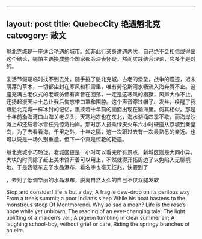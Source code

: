 
---
layout: post
title: QuebecCity 艳遇魁北克
cateogory: 散文
---

魁北克城是一座适合艳遇的城市。如非此行亲身遭遇两次，自己绝不会相信或得出这个结论，哪怕主语换成整个国家都会深表怀疑。然而实践结合理论，它多半是对的。

复活节假期临时找不到去处，随手挑了魁北克城。古老的堡垒，战争的遗迹，迟未萌芽的草木，一切都尘封在寒风和积雪里，唯有劳伦斯河水畅流入海奔腾不止。这座充满古老仪式的老城仿佛有声音在回荡，一定是这寒风的猖獗，风声大作不止，还扬起漫天尘土总让我后悔忘带口罩和围脖。这个声音穿过帽子、发丝，唤醒了我跟魁北克城一样冰封的记忆，裹挟着十年前的画面出现在脑海里。何其相似。那是十年前渤海湾口山海关老龙头，天寒地冻也在东北，海水汹涌四季不歇，而海岸沙滩上却还结着冰雪任凭惊涛拍岸。那时那人搭乘绿皮火车六小时硬座从京城到秦皇岛，为了去看看海。千里之外，十年之隔，这一次跟过去有一次最熟悉的亲近。也可以说是一场久别重逢，但下一个真是惊艳的艳遇。

魁北克城小巧玲珑，老城区更是一小时可以看完所有景点，新城区则是大同小异，大块的时间除了赶上美术馆开着可以用上，不然就得开拓周边了以免陷入无聊境地。于是我驱车去了水晶瀑布，看名字也毫无征兆，快要到了

，去到了低调华丽的水晶瀑布，脱离自然太久的自己不仅双腿发软

Stop and consider! life is but a day; 
A fragile dew-drop on its perilous way 
From a tree’s summit; a poor Indian’s sleep 
While his boat hastens to the monstrous steep 
Of Montmorenci. Why so sad a moan? 
Life is the rose’s hope while yet unblown; 
The reading of an ever-changing tale; 
The light uplifting of a maiden’s veil; 
A pigeon tumbling in clear summer air; 
A laughing school-boy, without grief or care, 
Riding the springy branches of an elm. 





